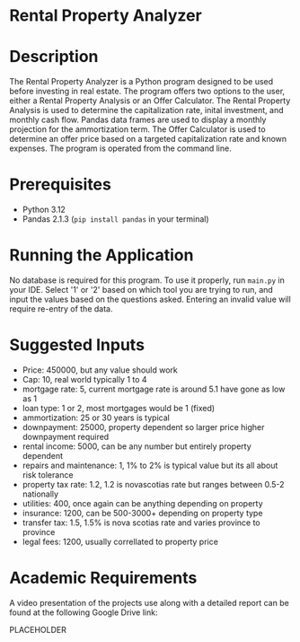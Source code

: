 # Rental Property Analyzer

# Description 
The Rental Property Analyzer is a Python program designed to be used before investing in real estate. The program offers two options to the user, either a Rental Property Analysis or an Offer Calculator. The Rental Property Analysis is used to determine the capitalization rate, inital investment, and monthly cash flow. Pandas data frames are used to display a monthly projection for the ammortization term. The Offer Calculator is used to determine an offer price based on a targeted capitalization rate and known expenses. The program is operated from the command line.

# Prerequisites
* Python 3.12
* Pandas 2.1.3 (`pip install pandas` in your terminal)

# Running the Application
No database is required for this program. To use it properly, run `main.py` in your IDE. Select '1' or '2' based on which tool you are trying to run, and input the values based on the questions asked. Entering an invalid value will require re-entry of the data.
# Suggested Inputs
* Price: 450000, but any value should work
* Cap: 10, real world typically 1 to 4
* mortgage rate: 5, current mortgage rate is around 5.1 have gone as low as 1
* loan type: 1 or 2, most mortgages would be 1 (fixed)
* ammortization: 25 or 30 years is typical
* downpayment: 25000, property dependent so larger price higher downpayment required
* rental income: 5000, can be any number but entirely property dependent
* repairs and  maintenance: 1, 1% to 2% is typical value but its all about risk tolerance
* property tax rate: 1.2, 1.2 is novascotias rate but ranges between 0.5-2 nationally
* utilities: 400, once again can be anything depending on property
* insurance: 1200, can be 500-3000+ depending on property type
* transfer tax: 1.5, 1.5% is nova scotias rate and varies province to province
* legal fees: 1200, usually correllated to property price


# Academic Requirements
A video presentation of the projects use along with a detailed report can be found at the following Google Drive link:

PLACEHOLDER
